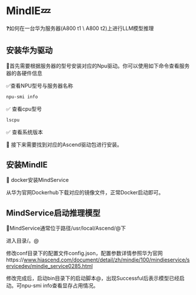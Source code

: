 # MindIE:zzz:

:question:如何在一台华为服务器(A800 t1 \ A800 t2)上进行LLM模型推理

## 安装华为驱动

:pushpin: ​首先需要根据服务器的型号安装对应的Npu驱动。你可以使用如下命令查看服务器的各硬件信息

:white_check_mark: ​查看NPU型号与服务器名称



```bash
npu-smi info
```

:white_check_mark: 查看cpu型号



```bash
lscpu
```



:white_check_mark: 查看系统版本



:pushpin: 接下来需要找到对应的Ascend驱动包进行安装。

## 安装MindIE

:pushpin: docker安装MindService

从华为官网Dockerhub下载对应的镜像文件，正常Docker启动即可。

## MindService启动推理模型

:pushpin: ​MindService通常位于路径/usr/local/Ascend/@下

进入目录/。@

修改conf目录下的配置文件config.json，配置参数详情参照华为官网https://www.hiascend.com/document/detail/zh/mindie/100/mindieservice/servicedev/mindie_service0285.html

修改完成后，启动bin目录下的启动脚本@，出现Successful后表示模型已经启动。可npu-smi info查看显存占用情况。

